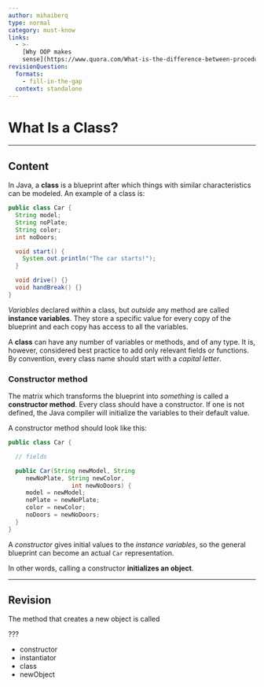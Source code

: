 ```yaml
---
author: mihaiberq
type: normal
category: must-know
links:
  - >-
    [Why OOP makes
    sense](https://www.quora.com/What-is-the-difference-between-procedural-and-object-oriented-programming){website}
revisionQuestion:
  formats:
    - fill-in-the-gap
  context: standalone
---
```


# What Is a Class?


---

## Content

In Java, a **class** is a blueprint after which things with similar characteristics can be modeled. An example of a class is: 

```java
public class Car {
  String model;
  String noPlate;
  String color;
  int noDoors;

  void start() {
    System.out.println("The car starts!");
  }

  void drive() {}
  void handBreak() {}
}
```

*Variables* declared *within* a class, but *outside* any method are called **instance variables**. They store a specific value for every copy of the blueprint and each copy has access to all the variables.

A **class** can have any number of variables or methods, and of any type. It is, however, considered best practice to add only relevant fields or functions. By convention, every class name should start with a *capital letter*.

### Constructor method

The matrix which transforms the blueprint into *something* is called a **constructor method**. Every class should have a constructor. If one is not defined, the Java compiler will initialize the variables to their default value.

A constructor method should look like this:

```java
public class Car {

  // fields

  public Car(String newModel, String
     newNoPlate, String newColor,
                  int newNoDoors) {
     model = newModel;
     noPlate = newNoPlate;
     color = newColor;
     noDoors = newNoDoors;
  }
}
```

A *constructor* gives initial values to the *instance variables*, so the general blueprint can become an actual `Car` representation.

In other words, calling a constructor **initializes an object**.


---

## Revision

The method that creates a new object is called

???

- constructor
- instantiator
- class
- newObject
